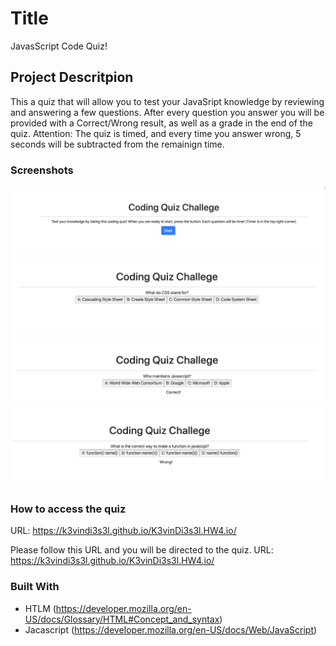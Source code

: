 # Title 

JavasScript Code Quiz!

## Project Descritpion

This a quiz that will allow you to test your JavaSript knowledge by reviewing and answering a few questions. After every question you answer you will be provided with a Correct/Wrong result, as well as a grade in the end of the quiz. 
Attention: The quiz is timed, and every time you answer wrong, 5 seconds will be subtracted from the remainign time.

### Screenshots
![](img/1.png)
![](img/2.png)
![](img/3.png)
![](img/4.png)

### How to access the quiz
URL:  https://k3vindi3s3l.github.io/K3vinDi3s3l.HW4.io/

Please follow this URL and you will be directed to the quiz.
URL: https://k3vindi3s3l.github.io/K3vinDi3s3l.HW4.io/

### Built With

* HTLM (https://developer.mozilla.org/en-US/docs/Glossary/HTML#Concept_and_syntax)
* Jacascript (https://developer.mozilla.org/en-US/docs/Web/JavaScript)
